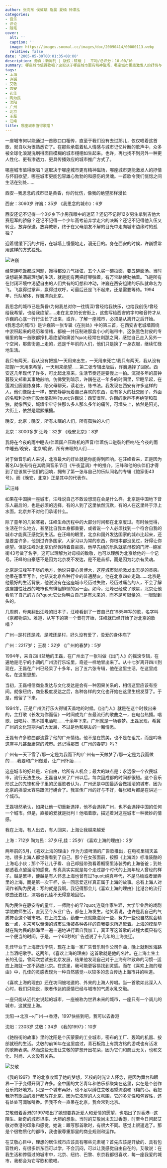 ```yaml
---
author: 张向东 侯虹斌 詹晨 夏楠 钟潭泓
categories:
- 音乐
- 评论
- 随笔
cover:
  alt: ''
  caption: ''
  image: https://images.soomal.cc/images/doc/20090414/00000113.webp
  relative: false
date: '2005-05-30T00:01:35+08:00'
description: 源自：新周刊 | 版权：转载 |  平均/总评分：10.00/10
summary: 哪座城市值得歌唱？这取决于哪座城市更有精神磁场，哪座城市更能激发人的抒情与怀旧欲望，哪座城市更能包容雄心勃勃的和感伤的灵魂。一首歌令我们恍惚之间生活在别处……
tags:
- 上海
- 许巍
- 艾敬
- 西安
- 孔佳
- 陶为民
- 沈阳
- 广州
- 北京
- 王磊
- 汪峰
title: 哪座城市值得歌唱？
---
```


一座城市何以能通过一首歌口口相传，直至于我们没有去过那儿，仅仅唱着这首歌，就自以为很熟悉它了。在那些承载着私人情感与城市记忆片断的歌声中，众多被全球化浪潮洗刷得面目模糊的城市栩栩如生起来。也许，再也找不到另外一种更人性化、更有渗透力、更具传播效应的城市推广方式了。

哪座城市值得歌唱？这取决于哪座城市更有精神磁场，哪座城市更能激发人的抒情与怀旧欲望，哪座城市更能包容雄心勃勃的和感伤的灵魂。一首歌令我们恍惚之间生活在别处……

西安--我思念的城市已是黄昏，你的忧伤，像我的绝望那样漫长

西安：3060岁 许巍：35岁 《我思念的城市》：6岁

西安还记不记得一个3岁乡下小男孩眼中的迷茫？还记不记得12岁男生拿到吉他大赛冠军的骄傲？还记不记得一个少年高考前弃学走穴的决断？还记不记得他入伍又转业，放弃保送，放弃教职，终于在父母朋友不解的目光中走向城市边缘时的孤独？

迎着缓缓下沉的夕阳，在城墙上慢慢地走，漫无目的。身在西安的时候，许巍惯常用这样的方式独处。

![许巍](https://images.soomal.cc/images/doc/20090414/00000111.webp)



经常连吃饭都成问题，饿得都没力气拨弦，五个人买一碗拉面，要五碗面汤。当时设想最美满最理想的生活，就是能有两把好琴弹着，有万宝路使劲抽着。飞是所有在封闭环境中渴望自由的人们共有的幻想和冲动，许巍在西安组建的乐队就命名为飞。飞赢得过掌声，赢得过欢呼，可最后还是飞不起来，还是需要等待。1994年，乐队解体，许巍漂向北京。

我思念的城市已是黄昏/为何我总对你一往情深/曾经给我快乐，也给我创伤/曾经给我希望，也给我绝望……走在北京的长安街上，这些写给西安的字句和音符才从许巍的心底一行行生长了出来，或许，了解一座城市，必须是从离开之后开始。《我思念的城市》是许巍第一张专辑《在别处》中的第三首，在西安古老城墙围绕中淤积起来的经历和情绪，都被一并压制进那盒小小的磁带中。这张黑色封皮的专辑里的每一首歌都挣扎着绝望和痛苦?quot;经常在刹那之间，感觉自己走入另外一个空间，那些街道上走的，还是千年前的人们，他们只是换了一身衣服，继续忙碌地生活。

我只有两天，我从没有把握/一天用来出生，一天用来死亡/我只有两天，我从没有把握/一天用来希望，一天用来绝望……第二张专辑出版后，许巍选择了回家。西安这几年现代了许多，可比起北京来，生活节奏还是要慢上一拍。沉寂多年的晨钟暮鼓又郑重其事地敲响，仿佛受到暗示，许巍在这一年多的时间里，早睡早起，在莲湖公园锻炼身体，陪父母聊天，读老庄，练书法。我发现在西安有许多这样的人，他们像隐士一样，安安静静玩着自己喜欢的东西，没有多大的社交圈子，外面的名和利对他们没丝毫影响?quot;许巍说：西安很厚。许巍的歌声不再绝望和孤独，就像西安，城墙牢牢守住那么多人那么多年的痛苦，可墙头上，依然是阳光，大街上，依然是熙熙攘攘。

晚安，北京；晚安，所有未眠的人们，所有孤独的人们

北京：3000多岁 汪峰：32岁 《晚安北京》：8岁

我将在今夜的雨中睡去/伴着国产压路机的声音/伴着伤口迸裂的巨响/在今夜的雨中睡去/晚安，北京/晚安，所有未眠的人们……

对于做音乐的人来说，北京最大的好处就是你能得到回响。在汪峰看来，正是因为著名DJ张有待在其晚间音乐节目《午夜蓝调》中的推介，汪峰和他的伙伴们才得到了应该属于他们的回响，拥有了第一张与自己的乐队同名的专辑《鲍家街43号》，而《晚安，北京》正是其中的代表作。

![汪峰](https://images.soomal.cc/images/doc/20090414/00000113.webp)



如果在中国换一座城市，汪峰说自己不敢设想现在会是什么样。北京是中国地下音乐人最后的，也是必须的选择，有的人到了这里依然沉默，有的人在这里终于浮上水面。北京并不对他们承诺什么。

除了童年的几轮寒暑，汪峰生命历程中的大部分时间都在北京度过。有时候觉得，生活在什么地方，甚至比自我本身都重要，或者说一个人必须找到一个符合自我的城市才能真正感觉到生活。在汪峰的眼里，北京和国外发达国家的城市比起来，还是要差许多，他到过许多国家，人家习以为常的东西，你根本都没见过，好得让你绝望。但是汪峰对北京仍然保持着自豪感，他早先组的乐队就拿母校的门牌--鲍家街43号做了名字，这可以理解为对母校的致敬，也可以理解为北京给他的一个记号。汪峰的自豪感不是因为北京发不发达，是不是首都，而是因为北京有灵魂。

北京是汪峰写不尽的地方，他说只要心灵博大，这座城市就能激发出无尽的灵感。他呆在家里写作，他结交北京各种行业的普通朋友，他在北京四处走动……北京是他最好的生活背景，他说没有在这座城市经历过失败，经历过痛苦的人，不会了解这座雄性壮烈的城市也有徘徊悱恻的另一面。如今，汪峰已经成了歌星，北京让他看见了自己的方向?quot;它让你明白自己是有未来的，而不是可限量的，一眼就到头的。

几周前，母亲翻出汪峰的旧本子，汪峰看到了一首自己在1985年写的歌，名字叫《京都物语》。难道，从写下的第一个音符开始，汪峰就已经开始了对北京的歌唱？

广州--是村还是城，是城还是村，好久没有爱了，没爱的身体病了

广州：2217岁； 王磊：32岁 《广州的春梦》：5岁

1994年，来自四川盆地的王磊，在广州出了一张叫做《出门人》的摇滚专辑，在遍地是毛宁的小调的广州流行乐坛里，奇迹一样地冒出来了。从十七岁离开四川到现在，王磊在广州已经呆了十多年，出了五六张专辑，他在这里生活，在这里成名，在这里思想。

当初，王磊相信商业发达与文化发达是会有一种因果关系的，相信这里应该有空间。就像纽约，商业极度发达之后，各种各样的文化也开始在这里生根发芽了。于是，他留了下来。

1994年，正是广州流行乐火得铺天盖地的时候。《出门人》就是在这个时候出来的，主打歌《长发为你而留》一时间成为广东最流行的歌曲之一，在电台热播。唱歌、出唱片、搞不插电酒吧……十余年下来，广州就是一场春梦。王磊发现，希冀广州的文化短期内的大发展，不过是他和朋友的一厢情愿。

王磊有许多歌曲都流露了他的广州情结。他不是在赞美，也不是在诅咒，而是吟咏这座平凡甚至庸常的城市。还记得那首《广州的春梦》吗？

广州有一天下雪了/那一定是为我而下的/广州有一天做梦了/那一定是为我而做的……我要和广州做爱，让广州怀胎……

这座城市的好处是，它自由，给所有人机会；最大的缺点是：永远像一个农民城市，流行无法生长。王磊自从来了广州以后，每次回成都的时间都很短。这个音乐形式上的先锋和骨子里的民谣歌者认为，广州还是中国最适合做摇滚的城市，因为北京的摇滚太容易跟流行媾合了。我宣传广州的好与不好，每张唱片都是在讲述一个城市。

王磊坦然承认，如果让他一切重新选择，他不会选择广州，也不会选择中国的任何一个城市。但是，直接的爱就是批判！他唱着歌，描述着对这座城市一种微妙的情感。

我在上海，有人出去，有人回来，上海让我越来越爱

上海：712岁 陶为民：37岁/孔佳：25岁/ 《喜欢上海的理由》：2岁

两年前的5月，《喜欢上海的理由》作为力波啤酒的广告歌推出，在电视里铺天盖地，很多上海人都觉得看到了自己。那个在女孩面前，按照《上海滩》标准装酷的上海毛小伙；那个不让儿子看、自己却挺带劲看着橱窗里泳装秀的上海爸爸；到处都透着点酸溜溜的感觉，却真真实实就是每个走过那个时代的上海年轻人曾经的样子。越是繁华，便越是有人怀念上海也曾有过?quot;纯真年代，不是马桶或者里弄里的上海，而是第一次干杯，头一回恋爱这样真正属于上海的故事。总有上海人对词作者陶为民说：写的就是我啊。我记得那会儿《喜欢上海的理由》比港台的流行歌曲还要红，演唱者孔佳不无得意地回忆。

陶为民住在静安寺的童年，一师附小的早?quot;连载作家生涯，大学毕业后的戏剧学院教师生活，直到至今从业广告，都在上海发生。他笑着说，也许是我自己的气质符合这个城市吧。在上海生活，勤奋一点就能滋润一些，努力一些也自然就会精致一点，本来可以慵懒的城市生活被各种各样的自我要求所追赶着。上海的模型早就在陶为民的脑海里一遍一遍地进行着自我加工，真正写这首歌的过程大概只有吃一个便当的时间。于是，一个60秒的广告述说了十几年的上海变迁。

孔佳毕业于上海音乐学院，现在上海一家广告音乐制作公司作曲，晚上就到淮海路上当酒吧歌手。这两年，《喜欢上海的理由》这首歌就是他的名片。在上海土生土长的孔佳，曾两次尝试去北京发展，结果他发现自己对于上海有种致命的习惯--适应上海就一定不适应北京。在这里，我可能更容易找到灵感。而在《喜欢上海的理由》中，孔佳的灵感表现为一种自然感觉--以较多的念白传达上海市井的味道。

《喜欢上海的理由》还在坊间被地道的、外来的上海人传唱。当一首歌如此深入人心时，我们只能说，歌者传达的感情已经与城市的气质水乳交融。

一座只能从近代史说起的城市，一座被称为世界未来的城市，一座只有一个调儿的城市，这就是上海。

沈阳-->北京-->广州-->香港，1997快些到吧，我可以去香港

沈阳：2303岁 艾敬：34岁 《我的1997》：10岁

《艳粉街的故事》里的沈阳是个灰蒙蒙的工业城市，密布的工厂、轰鸣的机器、按部就班的生活。艾敬的前16年在这里度过，青石板路上有跳方格的游戏也有活泼的歌舞表演。然而这些无法让艾敬的梦想开出花朵，因为它们和商业无关，也和文化、时尚、人文没有关系。

![艾敬](https://images.soomal.cc/images/doc/20090414/00000112.webp)



《我的1997》里的北京收留了她的梦想，艺校的时光让人怀念，是因为舞台和眼界一下子变得开阔了许多。全中国的文艺青年和伯乐都聚集在这里，实在是个创作音乐的好地方。只是一个城市再好，也不足以缚住艾敬渴望流浪和飞翔的心。我把我所有歌曲的发行都放在北京。因为它浓厚的人文氛围，它的多元性和包容性，还有处处可闻咖啡香。但我不会一直呆在北京，我会常到北京。

艾敬借着香港的1997唱出了她想要靠近爱人和爱情的愿望，也唱出了对香港--这陌生、新奇的城市坦率、大胆的想象。当时的艾敬尚未去过香港，时至今日问起艾敬对香港的印象和感觉，她说：跟写那首歌时，有很大不同。感觉上很遥远了。那是个很物质化的都市，我也很尊重那里的商业规则和运作。

在艾敬心目中，理想的居住城市应该具有哪些元素呢？首先应该是开放的、具有包容性的，有很多新东西可以学，不会沉闷，可以让我感觉自由自在的。艾敬说：在我生活和停留过的城市中，北京、纽约、巴黎、东京我都很喜欢，每一座我爱的城市，我都会为它写歌和歌唱。